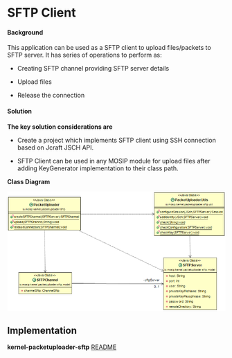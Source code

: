 ﻿# SFTP Client

#### Background

This application can be used as a SFTP client to upload files/packets to SFTP server. It has series of operations to perform as:

- Creating SFTP channel providing SFTP server details


- Upload files


- Release the connection
 


#### Solution



**The key solution considerations are**


- Create a project which implements SFTP client using SSH connection based on Jcraft JSCH API.


- SFTP Client can be used in any MOSIP module for upload files after adding KeyGenerator implementation to their class path.



**Class Diagram**



![Class Diagram](_images/kernel-packetuploader-sftp-cd.png)



## Implementation


**kernel-packetuploader-sftp** [README](../../kernel/kernel-packetuploader-sftp/README.md)